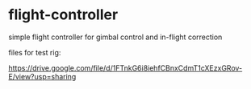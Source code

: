 # flight-controller

simple flight controller for gimbal control and in-flight correction

files for test rig:

https://drive.google.com/file/d/1FTnkG6i8iehfCBnxCdmT1cXEzxGRov-E/view?usp=sharing
